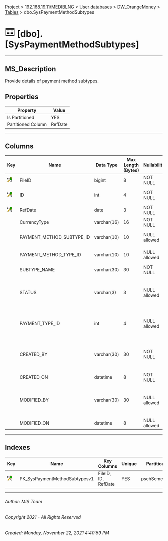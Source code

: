 #### 

[Project](../../../../index.md) > [192.168.19.11\\MEDIBLNG](../../../index.md) > [User databases](../../index.md) > [DW_OrangeMoney](../index.md) > [Tables](Tables.md) > dbo.SysPaymentMethodSubtypes

# ![Tables](../../../../Images/Table32.png) [dbo].[SysPaymentMethodSubtypes]

---

## <a name="#description"></a>MS_Description

Provide details of payment method subtypes.

## <a name="#properties"></a>Properties

| Property | Value |
|---|---|
| Is Partitioned | YES |
| Partitioned Column | RefDate |


---

## <a name="#columns"></a>Columns

| Key | Name | Data Type | Max Length (Bytes) | Nullability | Description |
|---|---|---|---|---|---|
| [![Cluster Primary Key PK_SysPaymentMethodSubtypesv1: *](../../../../Images/pkcluster.png)](#indexes) | FileID | bigint | 8 | NOT NULL | _Unique File Identifier_ |
| [![Cluster Primary Key PK_SysPaymentMethodSubtypesv1: *](../../../../Images/pkcluster.png)](#indexes) | ID | int | 4 | NOT NULL | _Unique Data Line within a file_ |
| [![Cluster Primary Key PK_SysPaymentMethodSubtypesv1: *](../../../../Images/pkcluster.png)](#indexes) | RefDate | date | 3 | NOT NULL | _Date of the file_ |
|  | CurrencyType | varchar(16) | 16 | NOT NULL | _Currency (USD/LRD)_ |
|  | PAYMENT_METHOD_SUBTYPE_ID | varchar(10) | 10 | NULL allowed | _Payment method subtyp id_ |
|  | PAYMENT_METHOD_TYPE_ID | varchar(10) | 10 | NULL allowed | _Payment method type id_ |
|  | SUBTYPE_NAME | varchar(30) | 30 | NOT NULL | _Name of subtype_ |
|  | STATUS | varchar(3) | 3 | NULL allowed | _Status of payment subtype (eg. - Y for active or N for deleted.)_ |
|  | PAYMENT_TYPE_ID | int | 4 | NULL allowed | _Payment type id that belong to payment subtype_ |
|  | CREATED_BY | varchar(30) | 30 | NOT NULL | _Userid of the user who registered the payment subtype._ |
|  | CREATED_ON | datetime | 8 | NOT NULL | _Creation date_ |
|  | MODIFIED_BY | varchar(30) | 30 | NULL allowed | _Userid of the user who modified the payment subtype_ |
|  | MODIFIED_ON | datetime | 8 | NULL allowed | _Modification date_ |


---

## <a name="#indexes"></a>Indexes

| Key | Name | Key Columns | Unique | Partition Scheme | Partitioned |
|---|---|---|---|---|---|
| [![Cluster Primary Key PK_SysPaymentMethodSubtypesv1: *](../../../../Images/pkcluster.png)](#indexes) | PK_SysPaymentMethodSubtypesv1 | FileID, ID, RefDate | YES | pschSemesterPartition | RefDate |


---

###### Author:  MIS Team

###### Copyright 2021 - All Rights Reserved

###### Created: Monday, November 22, 2021 4:40:59 PM

